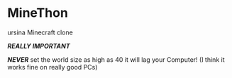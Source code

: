 # MineThon
ursina Minecraft clone

***REALLY IMPORTANT***

***NEVER*** set the world size as high as 40 it will lag your Computer! (I think it works fine on really good PCs)

